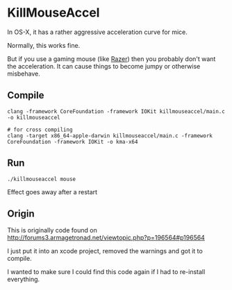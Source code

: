 # KillMouseAccel

In OS-X, it has a rather aggressive acceleration curve for mice.

Normally, this works fine.

But if you use a gaming mouse (like [Razer](http://www.razerzone.com/)) then you probably don't want the acceleration.  It can cause things to become jumpy or otherwise misbehave.

## Compile

```
clang -framework CoreFoundation -framework IOKit killmouseaccel/main.c -o killmouseaccel

# for cross compiling
clang -target x86_64-apple-darwin killmouseaccel/main.c -framework CoreFoundation -framework IOKit -o kma-x64
```

## Run

```
./killmouseaccel mouse
```

Effect goes away after a restart

## Origin

This is originally code found on http://forums3.armagetronad.net/viewtopic.php?p=196564#p196564

I just put it into an xcode project, removed the warnings and got it to compile.

I wanted to make sure I could find this code again if I had to re-install everything.

